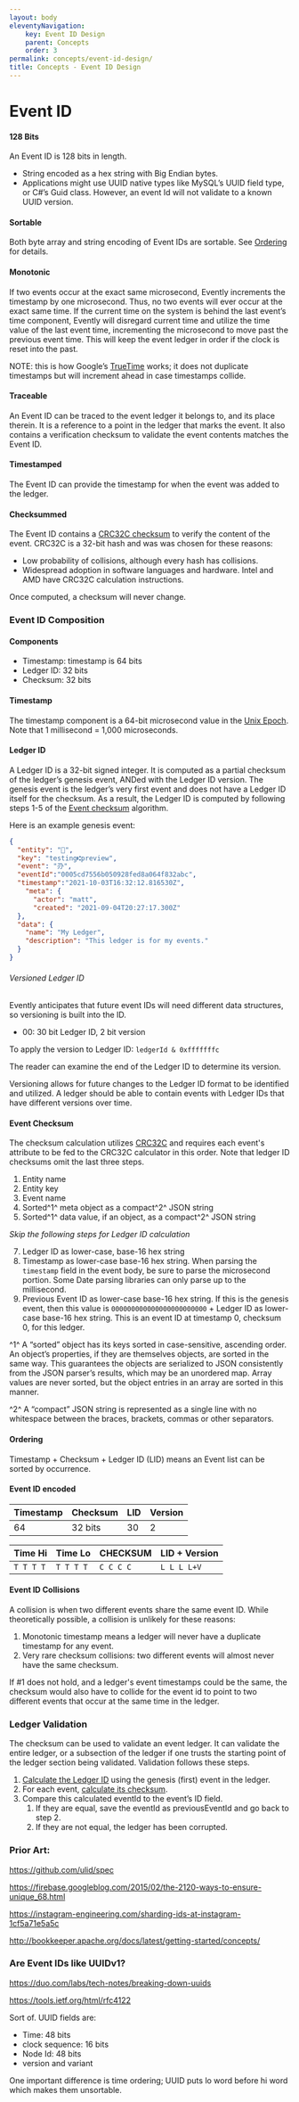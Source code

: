 ```yaml
---
layout: body
eleventyNavigation:
    key: Event ID Design
    parent: Concepts
    order: 3
permalink: concepts/event-id-design/
title: Concepts - Event ID Design
---
```


# Event ID

#### 128 Bits

An Event ID is 128 bits in length.

-   String encoded as a hex string with Big Endian bytes.
-   Applications might use UUID native types like MySQL’s UUID field type, or C#’s Guid class. However, an event Id will not validate to a known UUID version.

#### Sortable

Both byte array and string encoding of Event IDs are sortable. See [Ordering](#ordering) for details.

#### Monotonic

If two events occur at the exact same microsecond, Evently increments the timestamp by one microsecond. Thus, no two events will ever occur at the exact same time. If the current time on the system is behind the last event’s time component, Evently will disregard current time and utilize the time value of the last event time, incrementing the microsecond to move past the previous event time. This will keep the event ledger in order if the clock is reset into the past.

NOTE: this is how Google’s [TrueTime](https://cloud.google.com/spanner/docs/true-time-external-consistency) works; it does not duplicate timestamps but will increment ahead in case timestamps collide.

#### Traceable

An Event ID can be traced to the event ledger it belongs to, and its place therein. It is a reference to a point in the ledger that marks the event. It also contains a verification checksum to validate the event contents matches the Event ID.

#### Timestamped

The Event ID can provide the timestamp for when the event was added to the ledger.

#### Checksummed

The Event ID contains a [CRC32C checksum](https://tools.ietf.org/html/rfc3385#section-4.1) to verify the content of the event. CRC32C is a 32-bit hash and was was chosen for these reasons:

-   Low probability of collisions, although every hash has collisions.
-   Widespread adoption in software languages and hardware. Intel and AMD have CRC32C calculation instructions.

Once computed, a checksum will never change.

### Event ID Composition

#### Components

-   Timestamp: timestamp is 64 bits
-   Ledger ID: 32 bits
-   Checksum: 32 bits

#### Timestamp

The timestamp component is a 64-bit microsecond value in the [Unix Epoch](https://en.wikipedia.org/wiki/Unix_time). Note that 1 millisecond = 1,000 microseconds.

#### Ledger ID

A Ledger ID is a 32-bit signed integer. It is computed as a partial checksum of the ledger’s genesis event, ANDed with the Ledger ID version. The genesis event is the ledger’s very first event and does not have a Ledger ID itself for the checksum. As a result, the Ledger ID is computed by following steps 1-5 of the [Event checksum](#event-checksum) algorithm.

Here is an example genesis event:

```json
{
  "entity": "📒",
  "key": "testing⑆preview",
  "event": "刅",
  "eventId":"0005cd7556b050928fed8a064f832abc",
  "timestamp":"2021-10-03T16:32:12.816530Z",
    "meta": {
      "actor": "matt",
      "created": "2021-09-04T20:27:17.300Z"
  },
  "data": {
    "name": "My Ledger",
    "description": "This ledger is for my events."
  }
}
```

###### Versioned Ledger ID

Evently anticipates that future event IDs will need different data structures, so versioning is built into the ID. 

-   00: 30 bit Ledger ID, 2 bit version

To apply the version to Ledger ID: `ledgerId & 0xfffffffc`

The reader can examine the end of the Ledger ID to determine its version.

Versioning allows for future changes to the Ledger ID format to be identified and utilized. A ledger should be able to contain events with Ledger IDs that have different versions over time.

#### Event Checksum

The checksum calculation utilizes [CRC32C](https://datatracker.ietf.org/doc/html/rfc3385) and requires each event's attribute to be fed to the CRC32C calculator in this order. Note that ledger ID checksums omit the last three steps.

1. Entity name
2. Entity key
3. Event name
4. Sorted^1^ meta object as a compact^2^ JSON string
5. Sorted^1^ data value, if an object, as a compact^2^ JSON string

_Skip the following steps for Ledger ID calculation_ 

7. Ledger ID as lower-case, base-16 hex string 
8. Timestamp as lower-case base-16 hex string. When parsing the `timestamp` field in the event body, be sure to parse the microsecond portion. Some Date parsing libraries can only parse up to the millisecond. 
9. Previous Event ID as lower-case base-16 hex string. If this is the genesis event, then this value is `000000000000000000000000` + Ledger ID as lower-case base-16 hex string. This is an event ID at timestamp 0, checksum 0, for this ledger.

^1^ A “sorted” object has its keys sorted in case-sensitive, ascending order. An object’s properties, if they are themselves objects, are sorted in the same way. This guarantees the objects are serialized to JSON consistently from the JSON parser’s results, which may be an unordered map. Array values are never sorted, but the object entries in an array are sorted in this manner.

^2^ A “compact” JSON string is represented as a single line with no whitespace between the braces, brackets, commas or other separators.

#### Ordering

Timestamp + Checksum + Ledger ID (LID) means an Event list can be sorted by occurrence.

#### Event ID encoded

| Timestamp | Checksum | LID | Version |
| --------- | -------- | --- | ------- |
| 64        | 32 bits  | 30  | 2       |

| Time Hi   | Time Lo   | CHECKSUM  | LID + Version |
| --------- | --------- | --------- | ------------- |
| `T T T T` | `T T T T` | `C C C C` | `L L L L+V`   |

#### Event ID Collisions

A collision is when two different events share the same event ID. While theoretically possible, a collision is unlikely for these reasons:

1. Monotonic timestamp means a ledger will never have a duplicate timestamp for any event.
2. Very rare checksum collisions: two different events will almost never have the same checksum.

If #1 does not hold, and a ledger's event timestamps could be the same, the checksum would also have to collide for the event id to point to two different events that occur at the same time in the ledger.

### Ledger Validation

The checksum can be used to validate an event ledger. It can validate the entire ledger, or a subsection of the ledger if one trusts the starting point of the ledger section being validated. Validation follows these steps.

1. [Calculate the Ledger ID](#ledger-id) using the genesis (first) event in the ledger.
2. For each event, [calculate its checksum](#event-checksum).
3. Compare this calculated eventId to the event’s ID field.
    1. If they are equal, save the eventId as previousEventId and go back to step 2.
    2. If they are not equal, the ledger has been corrupted.

### Prior Art:

https://github.com/ulid/spec

https://firebase.googleblog.com/2015/02/the-2120-ways-to-ensure-unique_68.html

https://instagram-engineering.com/sharding-ids-at-instagram-1cf5a71e5a5c

http://bookkeeper.apache.org/docs/latest/getting-started/concepts/

### Are Event IDs like UUIDv1?

https://duo.com/labs/tech-notes/breaking-down-uuids

https://tools.ietf.org/html/rfc4122

Sort of. UUID fields are:

-   Time: 48 bits
-   clock sequence: 16 bits
-   Node Id: 48 bits
-   version and variant

One important difference is time ordering; UUID puts lo word before hi word which makes them unsortable.

